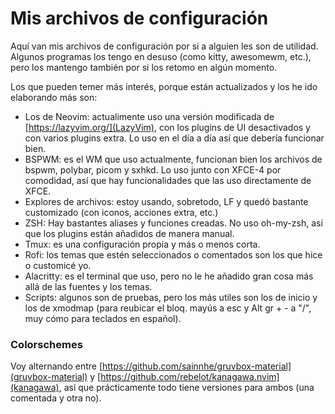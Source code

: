# Mis archivos de configuración

Aquí van mis archivos de configuración por si a alguien les son de utilidad. Algunos programas los tengo en desuso (como kitty, awesomewm, etc.), pero los mantengo también por si los retomo en algún momento.

Los que pueden temer más interés, porque están actualizados y los he ido elaborando más son:
- Los de Neovim: actualimente uso una versión modificada de [https://lazyvim.org/](LazyVim), con los plugins de UI desactivados y con varios plugins extra. Lo uso en el día a día así que debería funcionar bien.
- BSPWM: es el WM que uso actualmente, funcionan bien los archivos de bspwm, polybar, picom y sxhkd. Lo uso junto con XFCE-4 por comodidad, así que hay funcionalidades que las uso directamente de XFCE.
- Explores de archivos: estoy usando, sobretodo, LF y quedó bastante customizado (con iconos, acciones extra, etc.)
- ZSH: Hay bastantes aliases y funciones creadas. No uso oh-my-zsh, así que los plugins están añadidos de manera manual.
- Tmux: es una configuración propia y más o menos corta.
- Rofi: los temas que estén seleccionados o comentados son los que hice o customicé yo.
- Alacritty: es el terminal que uso, pero no le he añadido gran cosa más allá de las fuentes y los temas.
- Scripts: algunos son de pruebas, pero los más utiles son los de inicio y los de xmodmap (para reubicar el bloq. mayús a esc y Alt gr + -  a "/", muy cómo para teclados en español).

### Colorschemes

Voy alternando entre [https://github.com/sainnhe/gruvbox-material](gruvbox-material) y [https://github.com/rebelot/kanagawa.nvim](kanagawa), así que prácticamente todo tiene versiones para ambos (una comentada y otra no).

